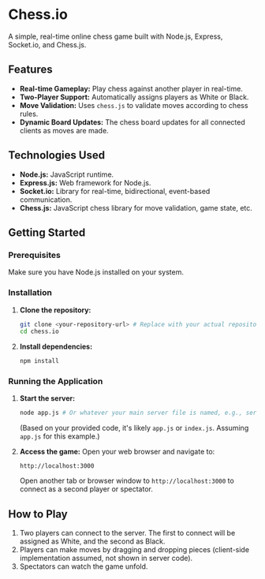 # Chess.io

A simple, real-time online chess game built with Node.js, Express, Socket.io, and Chess.js.

## Features

* **Real-time Gameplay:** Play chess against another player in real-time.
* **Two-Player Support:** Automatically assigns players as White or Black.
* **Move Validation:** Uses `chess.js` to validate moves according to chess rules.
* **Dynamic Board Updates:** The chess board updates for all connected clients as moves are made.

## Technologies Used

* **Node.js:** JavaScript runtime.
* **Express.js:** Web framework for Node.js.
* **Socket.io:** Library for real-time, bidirectional, event-based communication.
* **Chess.js:** JavaScript chess library for move validation, game state, etc.


## Getting Started

### Prerequisites

Make sure you have Node.js installed on your system.

### Installation

1.  **Clone the repository:**
    ```bash
    git clone <your-repository-url> # Replace with your actual repository URL
    cd chess.io
    ```
2.  **Install dependencies:**
    ```bash
    npm install
    
### Running the Application

1.  **Start the server:**
    ```bash
    node app.js # Or whatever your main server file is named, e.g., server.js, index.js
    ```
    (Based on your provided code, it's likely `app.js` or `index.js`. Assuming `app.js` for this example.)

2.  **Access the game:**
    Open your web browser and navigate to:
    ```
    http://localhost:3000
    ```
    Open another tab or browser window to `http://localhost:3000` to connect as a second player or spectator.
## How to Play
1.  Two players can connect to the server. The first to connect will be assigned as White, and the second as Black.
2.  Players can make moves by dragging and dropping pieces (client-side implementation assumed, not shown in server code).
3.  Spectators can watch the game unfold.
